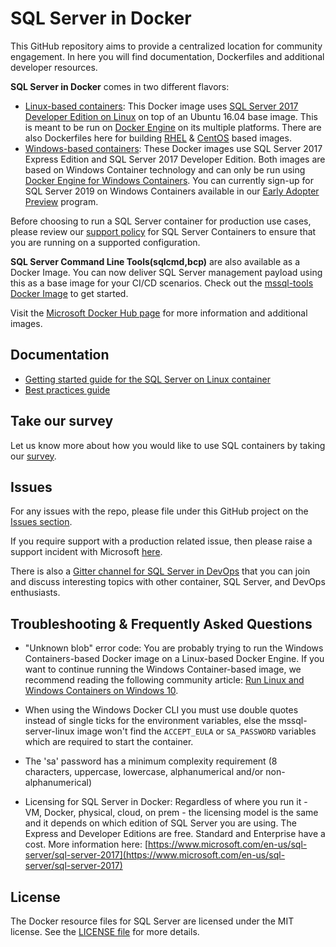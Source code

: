 # SQL Server in Docker

This GitHub repository aims to provide a centralized location for community engagement. In here you will find documentation, Dockerfiles and additional developer resources. 

**SQL Server in Docker** comes in two different flavors:
- [Linux-based containers](https://github.com/Microsoft/mssql-docker/tree/master/linux): This Docker image uses [SQL Server 2017 Developer Edition on Linux](https://docs.microsoft.com/en-us/sql/linux/) on top of an Ubuntu 16.04 base image. This is meant to be run on [Docker Engine](https://www.docker.com/products/overview) on its multiple platforms.  There are also Dockerfiles here for building [RHEL](linux/preview/RHEL/Dockerfile) & [CentOS](linux/preview/CentOS/Dockerfile) based images.
- [Windows-based containers](https://github.com/Microsoft/mssql-docker/tree/master/windows): These Docker images use SQL Server 2017 Express Edition and SQL Server 2017 Developer Edition. Both images are based on Windows Container technology and can only be run using [Docker Engine for Windows Containers](https://msdn.microsoft.com/en-us/virtualization/windowscontainers/docker/configure_docker_daemon). You can currently sign-up for SQL Server 2019 on Windows Containers available in our [Early Adopter Preview](https://cloudblogs.microsoft.com/sqlserver/2019/07/01/sql-server-2019-on-windows-containers-now-in-early-adopters-program/) program.

Before choosing to run a SQL Server container for production use cases, please review our [support policy](https://support.microsoft.com/en-us/help/4047326/support-policy-for-microsoft-sql-server) for SQL Server Containers to ensure that you are running on a supported configuration.

**SQL Server Command Line Tools(sqlcmd,bcp)** are also available as a Docker Image. You can now deliver SQL Server management payload using this as a base image for your CI/CD scenarios. Check out the [mssql-tools Docker Image](https://hub.docker.com/r/microsoft/mssql-tools/) to get started.


Visit the [Microsoft Docker Hub page](https://hub.docker.com/u/microsoft) for more information and additional images.

## Documentation
- [Getting started guide for the SQL Server on Linux container](https://docs.microsoft.com/en-us/sql/linux/quickstart-install-connect-docker)
- [Best practices guide](https://docs.microsoft.com/en-us/sql/linux/sql-server-linux-configure-docker)

## Take our survey

Let us know more about how you would like to use SQL containers by taking our [survey](https://www.surveymonkey.com/r/XXSY536).

## Issues

For any issues with the repo, please file under this GitHub project on the [Issues section](https://github.com/Microsoft/mssql-docker/issues).

If you require support with a production related issue, then please raise a support incident with Microsoft [here](https://support.microsoft.com/en-us/hub/4343728/support-for-business).

There is also a [Gitter channel for SQL Server in DevOps](https://gitter.im/Microsoft/mssql-devops?utm_source=share-link&utm_medium=link&utm_campaign=share-link) that you can join and discuss interesting topics with other container, SQL Server, and DevOps enthusiasts.

## Troubleshooting & Frequently Asked Questions

- "Unknown blob" error code: You are probably trying to run the Windows Containers-based Docker image on a Linux-based Docker Engine. If you want to continue running the Windows Container-based image, we recommend reading the following community article: [Run Linux and Windows Containers on Windows 10](https://stefanscherer.github.io/run-linux-and-windows-containers-on-windows-10/).

- When using the Windows Docker CLI you must use double quotes instead of single ticks for the environment variables, else the mssql-server-linux image won't find the `ACCEPT_EULA` or `SA_PASSWORD` variables which are required to start the container.

- The 'sa' password has a minimum complexity requirement (8 characters, uppercase, lowercase, alphanumerical and/or non-alphanumerical)

- Licensing for SQL Server in Docker: Regardless of where you run it - VM, Docker, physical, cloud, on prem - the licensing model is the same and it depends on which edition of SQL Server you are using. The Express and Developer Editions are free. Standard and Enterprise have a cost. More information here: [https://www.microsoft.com/en-us/sql-server/sql-server-2017](https://www.microsoft.com/en-us/sql-server/sql-server-2017)

## License

The Docker resource files for SQL Server are licensed under the MIT license.  See the [LICENSE file](LICENSE) for more details.

